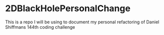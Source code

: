 # 2DBlackHolePersonalChange
This is a repo I will be using to document my personal refactoring of Daniel Shiffmans 144th coding challenge
